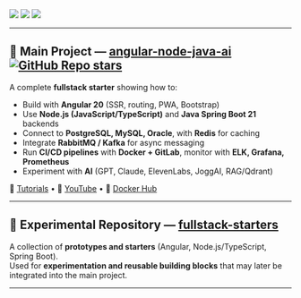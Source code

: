 <img src="https://img.shields.io/badge/Followers-444-blue?style=flat-square&logo=github" />
<img src="https://img.shields.io/badge/★%20Stars-1.6k-blue?style=flat-square&logo=github" />
<img src="https://img.shields.io/badge/Commits-1922-blue?style=flat-square&logo=git" />

---

## 🚀 Main Project — [angular-node-java-ai](https://github.com/ganatan/angular-node-java-ai) [![GitHub Repo stars](https://img.shields.io/github/stars/ganatan/angular-node-java-ai?style=flat-square&logo=github)](https://github.com/ganatan/angular-node-java-ai/stargazers)

A complete **fullstack starter** showing how to:  
- Build with **Angular 20** (SSR, routing, PWA, Bootstrap)  
- Use **Node.js (JavaScript/TypeScript)** and **Java Spring Boot 21** backends  
- Connect to **PostgreSQL, MySQL, Oracle**, with **Redis** for caching  
- Integrate **RabbitMQ / Kafka** for async messaging  
- Run **CI/CD pipelines** with **Docker + GitLab**, monitor with **ELK, Grafana, Prometheus**  
- Experiment with **AI** (GPT, Claude, ElevenLabs, JoggAI, RAG/Qdrant)  

📘 [Tutorials](https://www.ganatan.com/en/tutorials) • 🎥 [YouTube](https://www.youtube.com/@ganatan) • 🐳 [Docker Hub](https://hub.docker.com/u/ganatan)  

---

## 🧪 Experimental Repository — [fullstack-starters](https://github.com/ganatan/fullstack-starters)

A collection of **prototypes and starters** (Angular, Node.js/TypeScript, Spring Boot).  
Used for **experimentation and reusable building blocks** that may later be integrated into the main project.  

---

